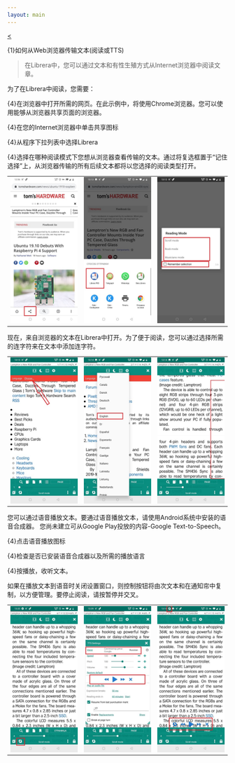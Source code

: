 ```yaml
---
layout: main
---
```

[<](/wiki/faq/zh)

{1}如何从Web浏览器传输文本(阅读或TTS)

>在Librera中，您可以通过文本和有性生殖方式从Internet浏览器中阅读文章。

 
为了在Librera中阅读，您需要：

{4}在浏览器中打开所需的网页。在此示例中，将使用Сhrome浏览器。您可以使用能够从浏览器共享页面的浏览器。

{4}在您的Internet浏览器中单击共享图标

{4}从程序下拉列表中选择Librera

{4}选择在哪种阅读模式下您想从浏览器查看传输的文本。通过将复选框置于“记住选择”上，从浏览器传输的所有后续文本都将以您选择的阅读类型打开。

||||
|-|-|-|
|![](1.jpg)|![](2.jpg)|![](3.jpg)|


现在，来自浏览器的文本在Librera中打开。为了便于阅读，您可以通过选择所需的连字符来在文本中添加连字符。


||||
|-|-|-|
|![](4.jpg)|![](5.jpg)|![](6.jpg)|


您可以通过语音播放文本。要通过语音播放文本，请使用Android系统中安装的语音合成器。
您尚未建立可从Google Play投放的内容-Google Text-to-Speech。

{4}点击语音播放图标

{4}检查是否已安装语音合成器以及所需的播放语言

{4}按播放，收听文本。

如果在播放文本到语音时关闭设置窗口，则控制按钮将由次文本和在通知帘中复制，以方便管理。要停止阅读，请按暂停并交叉。


||||
|-|-|-|
|![](7.jpg)|![](8.jpg)|![](10.jpg)|
